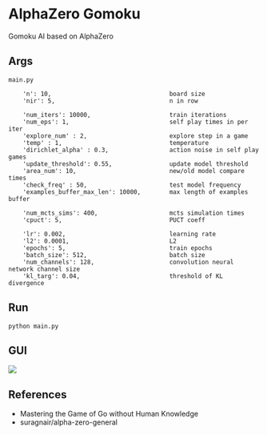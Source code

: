 # AlphaZero Gomoku
Gomoku AI based on AlphaZero

## Args
```
main.py

    'n': 10,                                 board size 
    'nir': 5,                                n in row

    'num_iters': 10000,                      train iterations
    'num_eps': 1,                            self play times in per iter
    'explore_num' : 2,                       explore step in a game
    'temp' : 1,                              temperature
    'dirichlet_alpha' : 0.3,                 action noise in self play games
    'update_threshold': 0.55,                update model threshold
    'area_num': 10,                          new/old model compare times
    'check_freq' : 50,                       test model frequency
    'examples_buffer_max_len': 10000,        max length of examples buffer

    'num_mcts_sims': 400,                    mcts simulation times
    'cpuct': 5,                              PUCT coeff

    'lr': 0.002,                             learning rate
    'l2': 0.0001,                            L2
    'epochs': 5,                             train epochs
    'batch_size': 512,                       batch size
    'num_channels': 128,                     convolution neural network channel size
    'kl_targ': 0.04,                         threshold of KL divergence
```

## Run
```
python main.py
```

## GUI
![](https://github.com/hijkzzz/alpha-zero-gomoku/blob/master/gui.png)


## References
* Mastering the Game of Go without Human Knowledge 
* suragnair/alpha-zero-general